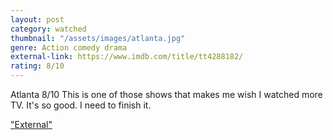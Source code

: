 ```yaml
---
layout: post
category: watched
thumbnail: "/assets/images/atlanta.jpg"
genre: Action comedy drama
external-link: https://www.imdb.com/title/tt4288182/
rating: 8/10
---
```

Atlanta
8/10
This is one of those shows that makes me wish I watched more TV. It's so good. I need to finish it.

["External"](https://www.imdb.com/title/tt4288182/)